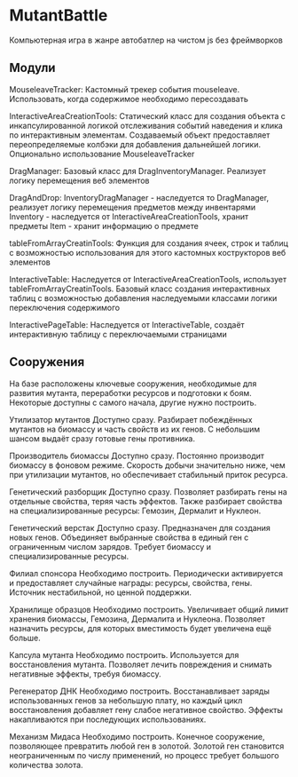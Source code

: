# MutantBattle
Компьютерная игра в жанре автобатлер на чистом js без фреймворков

## Модули
MouseleaveTracker: Кастомный трекер события mouseleave. Использовать, когда содержимое необходимо пересоздавать

InteractiveAreaCreationTools: Статический класс для создания объекта с инкапсулированной логикой отслеживания событий наведения и клика по интерактивным элементам. Создаваемый объект предоставляет переопределяемые колбэки для добавления дальнейшей логики. Опционально использование MouseleaveTracker

DragManager: Базовый класс для DragInventoryManager. Реализует логику перемещения веб элементов

DragAndDrop:
    InventoryDragManager - наследуется то DragManager, реализует логику перемещения предметов между инвентарями
    Inventory - наследуется от InteractiveAreaCreationTools, хранит предметы
    Item - хранит информацию о предмете

tableFromArrayCreatinTools: Функция для создания ячеек, строк и таблиц с возможностью использования для этого кастомных кострукторов веб элементов

InteractiveTable: Наследуется от InteractiveAreaCreationTools, использует tableFromArrayCreatinTools. Базовый класс создания интерактивных таблиц с возможностью добавления наследуемыми классами логики переключения содержимого

InteractivePageTable: Наследуется от InteractiveTable, создаёт интерактивную таблицу с переключаемыми страницами

## Сооружения
На базе расположены ключевые сооружения, необходимые для развития мутанта, переработки ресурсов и подготовки к боям. Некоторые доступны с самого начала, другие нужно построить.

Утилизатор мутантов
Доступно сразу. Разбирает побеждённых мутантов на биомассу и часть свойств из их генов. С небольшим шансом выдаёт сразу готовые гены противника.

Производитель биомассы
Доступно сразу. Постоянно производит биомассу в фоновом режиме. Скорость добычи значительно ниже, чем при утилизации мутантов, но обеспечивает стабильный приток ресурса.

Генетический разборщик
Доступно сразу. Позволяет разбирать гены на отдельные свойства, теряя часть эффектов. Также разбирает свойства на специализированные ресурсы: Гемозин, Дермалит и Нуклеон.

Генетический верстак
Доступно сразу. Предназначен для создания новых генов. Объединяет выбранные свойства в единый ген с ограниченным числом зарядов. Требует биомассу и специализированные ресурсы.

Филиал спонсора
Необходимо построить. Периодически активируется и предоставляет случайные награды: ресурсы, свойства, гены. Источник нестабильной, но ценной поддержки.

Хранилище образцов
Необходимо построить. Увеличивает общий лимит хранения биомассы, Гемозина, Дермалита и Нуклеона. Позволяет назначить ресурсы, для которых вместимость будет увеличена ещё больше.

Капсула мутанта
Необходимо построить. Используется для восстановления мутанта. Позволяет лечить повреждения и снимать негативные эффекты, требуя биомассу.

Регенератор ДНК
Необходимо построить. Восстанавливает заряды использованных генов за небольшую плату, но каждый цикл восстановления добавляет гену слабое негативное свойство. Эффекты накапливаются при последующих использованиях.

Механизм Мидаса
Необходимо построить. Конечное сооружение, позволяющее превратить любой ген в золотой. Золотой ген становится неограниченным по числу применений, но процесс требует большого количества золота.